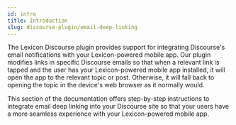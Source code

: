 ```yaml
---
id: intro
title: Introduction
slug: discourse-plugin/email-deep-linking
---
```


The Lexicon Discourse plugin provides support for integrating Discourse's email notifications with your Lexicon-powered mobile app. Our plugin modifies links in specific Discourse emails so that when a relevant link is tapped and the user has your Lexicon-powered mobile app installed, it will open the app to the relevant topic or post. Otherwise, it will fall back to opening the topic in the device's web browser as it normally would.

This section of the documentation offers step-by-step instructions to integrate email deep linking into your Discourse site so that your users have a more seamless experience with your Lexicon-powered mobile app.
